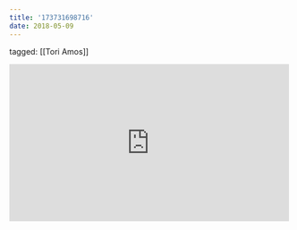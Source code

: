 ```yaml
---
title: '173731698716'
date: 2018-05-09
---
```

tagged: [[Tori Amos]]
<iframe allow="accelerometer; autoplay; clipboard-write; encrypted-media; gyroscope; picture-in-picture" allowfullscreen="" frameborder="0" height="281" id="youtube_iframe" src="https://www.youtube.com/embed/Zqae5qyopok?feature=oembed&amp;enablejsapi=1&amp;origin=https://safe.txmblr.com&amp;wmode=opaque" width="500"></iframe>